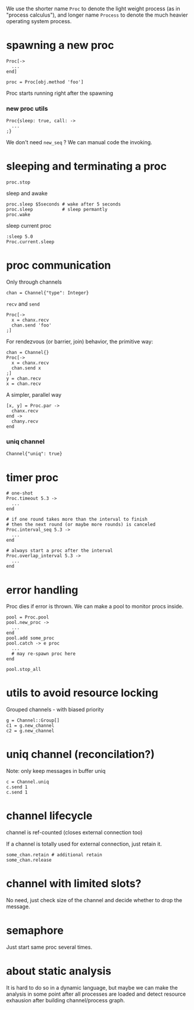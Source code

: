 We use the shorter name `Proc` to denote the light weight process (as in "process calculus"), and longer name `Process` to denote the much heavier operating system process.

# spawning a new proc

    Proc[->
      ...
    end]

    proc = Proc[obj.method 'foo']

Proc starts running right after the spawning

### new proc utils

    Proc{sleep: true, call: ->
      ...
    ;}

We don't need `new_seq` ? We can manual code the invoking.

# sleeping and terminating a proc

    proc.stop

sleep and awake

    proc.sleep $5seconds # wake after 5 seconds
    proc.sleep           # sleep permantly
    proc.wake

sleep current proc

    :sleep 5.0
    Proc.current.sleep

# proc communication

Only through channels

    chan = Channel{"type": Integer}

`recv` and `send`

    Proc[->
      x = chanx.recv
      chan.send 'foo'
    ;]

For rendezvous (or barrier, join) behavior, the primitive way:

    chan = Channel{}
    Proc[->
      x = chanx.recv
      chan.send x
    ;]
    y = chan.recv
    x = chan.recv

A simpler, parallel way

    [x, y] = Proc.par ->
      chanx.recv
    end ->
      chany.recv
    end

### uniq channel

    Channel{"uniq": true}

# timer proc

    # one-shot
    Proc.timeout 5.3 ->
      ...
    end

    # if one round takes more than the interval to finish
    # then the next round (or maybe more rounds) is canceled
    Proc.interval_seq 5.3 ->
      ...
    end

    # always start a proc after the interval
    Proc.overlap_interval 5.3 ->
      ...
    end

# error handling

Proc dies if error is thrown. We can make a pool to monitor procs inside.

    pool = Proc.pool
    pool.new_proc ->
      ...
    end
    pool.add some_proc
    pool.catch -> e proc
      ...
      # may re-spawn proc here
    end

    pool.stop_all

# utils to avoid resource locking

Grouped channels - with biased priority

    g = Channel::Group[]
    c1 = g.new_channel
    c2 = g.new_channel

# uniq channel (reconcilation?)

Note: only keep messages in buffer uniq

    c = Channel.uniq
    c.send 1
    c.send 1

# channel lifecycle

channel is ref-counted (closes external connection too)

If a channel is totally used for external connection, just retain it.

    some_chan.retain # additional retain
    some_chan.release

# channel with limited slots?

No need, just check size of the channel and decide whether to drop the message.

# semaphore

Just start same proc several times.

# about static analysis

It is hard to do so in a dynamic language, but maybe we can make the analysis in some point after all processes are loaded and detect resource exhausion after building channel/process graph.

